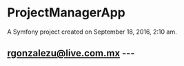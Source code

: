 ProjectManagerApp
=================

A Symfony project created on September 18, 2016, 2:10 am.

## rgonzalezu@live.com.mx ---
